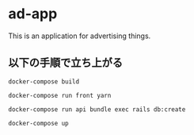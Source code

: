 # ad-app
This is an application for advertising things. 

## 以下の手順で立ち上がる

`docker-compose build`

`docker-compose run front yarn`

`docker-compose run api bundle exec rails db:create`

`docker-compose up`
